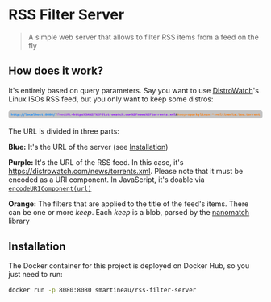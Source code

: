 # RSS Filter Server

> A simple web server that allows to filter RSS items from a feed on the fly

## How does it work?

It's entirely based on query parameters. Say you want to use [DistroWatch](https://distrowatch.com)'s Linux ISOs RSS feed, but you only want to keep some distros:

![syntax](./syntax.svg)

The URL is divided in three parts:

**Blue:** It's the URL of the server (see [Installation](#installation))

**Purple:** It's the URL of the RSS feed. In this case, it's https://distrowatch.com/news/torrents.xml. Please note that it must be encoded as a URI component. In JavaScript, it's doable via [`encodeURIComponent(url)`](https://developer.mozilla.org/en-US/docs/Web/JavaScript/Reference/global_objects/encodeURIComponent)

**Orange:** The filters that are applied to the title of the feed's items. There can be one or more _keep_. Each _keep_ is a blob, parsed by the [nanomatch](https://www.npmjs.com/package/nanomatch) library

## Installation

The Docker container for this project is deployed on Docker Hub, so you just need to run:

```bash
docker run -p 8080:8080 smartineau/rss-filter-server
```
